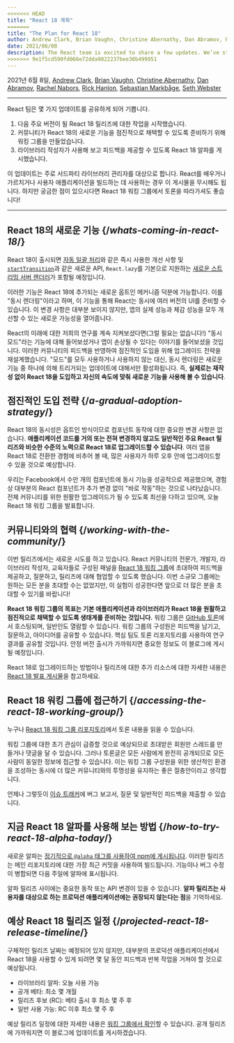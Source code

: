 ```yaml
---
<<<<<<< HEAD
title: "React 18 계획"
=======
title: "The Plan for React 18"
author: Andrew Clark, Brian Vaughn, Christine Abernathy, Dan Abramov, Rachel Nabors, Rick Hanlon, Sebastian Markbage, and Seth Webster
date: 2021/06/08
description: The React team is excited to share a few updates. We’ve started work on the React 18 release, which will be our next major version. We’ve created a Working Group to prepare the community for gradual adoption of new features in React 18. We’ve published a React 18 Alpha so that library authors can try it and provide feedback...
>>>>>>> 9e1f5cd590fd066e72dda9022237bee30b499951
---
```


2021년 6월 8일, [Andrew Clark](https://twitter.com/acdlite), [Brian Vaughn](https://github.com/bvaughn), [Christine Abernathy](https://twitter.com/abernathyca), [Dan Abramov](https://twitter.com/dan_abramov), [Rachel Nabors](https://twitter.com/rachelnabors), [Rick Hanlon](https://twitter.com/rickhanlonii), [Sebastian Markbåge](https://twitter.com/sebmarkbage), [Seth Webster](https://twitter.com/sethwebster)

---

<Intro>

React 팀은 몇 가지 업데이트를 공유하게 되어 기쁩니다.

1. 다음 주요 버전이 될 React 18 릴리즈에 대한 작업을 시작했습니다.
2. 커뮤니티가 React 18의 새로운 기능을 점진적으로 채택할 수 있도록 준비하기 위해 워킹 그룹을 만들었습니다.
3. 라이브러리 작성자가 사용해 보고 피드백을 제공할 수 있도록 React 18 알파를 게시했습니다.

이 업데이트는 주로 서드파티 라이브러리 관리자를 대상으로 합니다. React를 배우거나 가르치거나 사용자 애플리케이션을 빌드하는 데 사용하는 경우 이 게시물을 무시해도 됩니다. 하지만 궁금한 점이 있으시다면 React 18 워킹 그룹에서 토론을 따라가셔도 좋습니다!

---

</Intro>

## React 18의 새로운 기능 {/*whats-coming-in-react-18*/}

React 18이 출시되면 [자동 일괄 처리](https://github.com/reactwg/react-18/discussions/21)와 같은 즉시 사용한 개선 사항 및 [`startTransition`](https://github.com/reactwg/react-18/discussions/41)과 같은 새로운 API, `React.lazy`를 기본으로 지원하는 [새로운 스트리밍 서버 렌더러](https://github.com/reactwg/react-18/discussions/37)가 포함될 예정입니다.

이러한 기능은 React 18에 추가되는 새로운 옵트인 메커니즘 덕분에 가능합니다. 이를 "동시 렌더링"이라고 하며, 이 기능을 통해 React는 동시에 여러 버전의 UI를 준비할 수 있습니다. 이 변경 사항은 대부분 보이지 않지만, 앱의 실제 성능과 체감 성능을 모두 개선할 수 있는 새로운 가능성을 열어줍니다.

React의 미래에 대한 저희의 연구를 계속 지켜보셨다면(그럴 필요는 없습니다!) "동시 모드"라는 기능에 대해 들어보셨거나 앱이 손상될 수 있다는 이야기를 들어보셨을 것입니다. 이러한 커뮤니티의 피드백을 반영하여 점진적인 도입을 위해 업그레이드 전략을 재설계했습니다. "모드"를 모두 사용하거나 사용하지 않는 대신, 동시 렌더링은 새로운 기능 중 하나에 의해 트리거되는 업데이트에 대해서만 활성화됩니다. 즉, **실제로는 재작성 없이 React 18을 도입하고 자신의 속도에 맞춰 새로운 기능을 사용해 볼 수 있습니다**.

## 점진적인 도입 전략 {/*a-gradual-adoption-strategy*/}

React 18의 동시성은 옵트인 방식이므로 컴포넌트 동작에 대한 중요한 변경 사항은 없습니다. **애플리케이션 코드를 거의 또는 전혀 변경하지 않고도 일반적인 주요 React 릴리즈와 비슷한 수준의 노력으로 React 18로 업그레이드할 수 있습니다**. 여러 앱을 React 18로 전환한 경험에 비추어 볼 때, 많은 사용자가 하루 오후 안에 업그레이드할 수 있을 것으로 예상합니다.

우리는 Facebook에서 수만 개의 컴포넌트에 동시 기능을 성공적으로 제공했으며, 경험상 대부분의 React 컴포넌트가 추가 변경 없이 "바로 작동"하는 것으로 나타났습니다. 전체 커뮤니티를 위한 원활한 업그레이드가 될 수 있도록 최선을 다하고 있으며, 오늘 React 18 워킹 그룹을 발표합니다.

## 커뮤니티와의 협력 {/*working-with-the-community*/}

이번 릴리즈에서는 새로운 시도를 하고 있습니다. React 커뮤니티의 전문가, 개발자, 라이브러리 작성자, 교육자들로 구성된 패널을 [React 18 워킹 그룹](https://github.com/reactwg/react-18)에 초대하여 피드백을 제공하고, 질문하고, 릴리즈에 대해 협업할 수 있도록 했습니다. 이번 소규모 그룹에는 원하는 모든 분을 초대할 수는 없었지만, 이 실험이 성공한다면 앞으로 더 많은 분을 초대할 수 있기를 바랍니다!

**React 18 워킹 그룹의 목표는 기본 애플리케이션과 라이브러리가 React 18을 원활하고 점진적으로 채택할 수 있도록 생태계를 준비하는 것입니다.** 워킹 그룹은 [GitHub 토론](https://github.com/reactwg/react-18/discussions)에서 호스팅되며, 일반인도 열람할 수 있습니다. 워킹 그룹의 구성원은 피드백을 남기고, 질문하고, 아이디어를 공유할 수 있습니다. 핵심 팀도 토론 리포지토리를 사용하여 연구 결과를 공유할 것입니다. 안정 버전 출시가 가까워지면 중요한 정보도 이 블로그에 게시될 예정입니다.

React 18로 업그레이드하는 방법이나 릴리즈에 대한 추가 리소스에 대한 자세한 내용은 [React 18 발표 게시물](https://github.com/reactwg/react-18/discussions/4)을 참고하세요.

## React 18 워킹 그룹에 접근하기 {/*accessing-the-react-18-working-group*/}

누구나 [React 18 워킹 그룹 리포지토리](https://github.com/reactwg/react-18)에서 토론 내용을 읽을 수 있습니다.

워킹 그룹에 대한 초기 관심이 급증할 것으로 예상되므로 초대받은 회원만 스레드를 만들거나 댓글을 달 수 있습니다. 그러나 토론글은 모든 사람에게 완전히 공개되므로 모든 사람이 동일한 정보에 접근할 수 있습니다. 이는 워킹 그룹 구성원을 위한 생산적인 환경을 조성하는 동시에 더 많은 커뮤니티와의 투명성을 유지하는 좋은 절충안이라고 생각합니다.

언제나 그렇듯이 [이슈 트래커](https://github.com/facebook/react/issues)에 버그 보고서, 질문 및 일반적인 피드백을 제출할 수 있습니다.

## 지금 React 18 알파를 사용해 보는 방법 {/*how-to-try-react-18-alpha-today*/}

새로운 알파는 [정기적으로 `@alpha` 태그를 사용하여 npm에 게시됩니다](https://github.com/reactwg/react-18/discussions/9). 이러한 릴리즈는 메인 리포지토리에 대한 가장 최근 커밋을 사용하여 빌드됩니다. 기능이나 버그 수정이 병합되면 다음 주일에 알파에 표시됩니다.

알파 릴리즈 사이에는 중요한 동작 또는 API 변경이 있을 수 있습니다. **알파 릴리즈는 사용자를 대상으로 하는 프로덕션 애플리케이션에는 권장되지 않는다는 점**을 기억하세요.

## 예상 React 18 릴리즈 일정 {/*projected-react-18-release-timeline*/}

구체적인 릴리즈 날짜는 예정되어 있지 않지만, 대부분의 프로덕션 애플리케이션에서 React 18을 사용할 수 있게 되려면 몇 달 동안 피드백과 반복 작업을 거쳐야 할 것으로 예상됩니다.

* 라이브러리 알파: 오늘 사용 가능
* 공개 베타: 최소 몇 개월
* 릴리즈 후보 (RC): 베타 출시 후 최소 몇 주 후
* 일반 사용 가능: RC 이후 최소 몇 주 후

예상 릴리즈 일정에 대한 자세한 내용은 [워킹 그룹에서 확인](https://github.com/reactwg/react-18/discussions/9)할 수 있습니다. 공개 릴리즈에 가까워지면 이 블로그에 업데이트를 게시하겠습니다.
